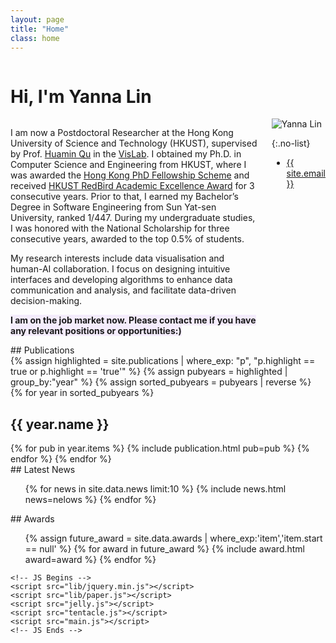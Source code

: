```yaml
---
layout: page
title: "Home"
class: home
---
```

<body style=""><path>



<div class="columns" markdown="1">

# Hi, I'm Yanna Lin

</div>

<div class="columns" markdown="1">

<div class="intro" markdown="1">

I am now a Postdoctoral Researcher at the Hong Kong University of Science and Technology (HKUST), supervised by Prof. [Huamin Qu](http://www.huamin.org) in the [VisLab](http://vis.cse.ust.hk). 
I obtained my Ph.D. in Computer Science and Engineering from HKUST, where I was awarded the [Hong Kong PhD Fellowship Scheme](https://cerg1.ugc.edu.hk/hkpfs/index.html) and received [HKUST RedBird Academic Excellence Award](https://fytgs.hkust.edu.hk/admissions/Admission-to-Hong-Kong-Campus/submitting-an-application/scholarships-and-fees) for 3 consecutive years.
Prior to that, I earned my Bachelor’s Degree in Software Engineering from Sun Yat-sen University, ranked 1/447.
During my undergraduate studies, I was honored with the National Scholarship for three consecutive years, awarded to the top 0.5% of students.

My research interests include data visualisation and human-AI collaboration. I focus on designing intuitive interfaces and developing algorithms to enhance data communication and analysis, and facilitate data-driven decision-making.


<span style="background-color:#f4ecfc; font-weight: bold;">I am on the job market now. Please contact me if you have any relevant positions or opportunities:) </span>

</div>

<div class="me" markdown="1">
<picture>
  <source srcset='/images/lala1.0.png' type='image/webp' />
  <img
    src='/images/lala1.0.png'
    alt='Yanna Lin'>
</picture>

{:.no-list}
* <a href="mailto:{{ site.email }}">{{ site.email }}</a>
<!-- * NSH 2602B -->
</div>

</div>

<!-- ## Featured Projects

<div class="featured-projects">
  {% assign sorted_projects = site.data.projects | sort: 'highlight' %}
  {% for project in sorted_projects %}
    {% if project.highlight %}
      {% include project.html project=project %}
    {% endif %}
  {% endfor %}
</div>
<a href="{{ "/projects/" | relative_url }}" class="button">
  <i class="fas fa-chevron-circle-right"></i>
  Show More Projects
</a> -->

<!-- ## Featured Publications -->

<div class="columns" markdown="1">
## Publications 
</div>
{% assign highlighted = site.publications | where_exp: "p", "p.highlight == true or p.highlight == 'true'" %}
{% assign pubyears = highlighted | group_by:"year"  %}
{% assign sorted_pubyears = pubyears | reverse %}
{% for year in sorted_pubyears %}
 <h2 class="publicationyear" href="#y{{ year.name }}"><span> {{ year.name }} </span> </h2>
{% for pub in year.items %}
  {% include publication.html pub=pub %}
{% endfor %}
{% endfor %}

<script>
  {% include itemsjs.min.js %}
  {% include pubfilter.js %}
</script>


<div class="news-travel" markdown="1">

<div class="news" markdown="1">
## Latest News

<ul class="scroll-bar">
{% for news in site.data.news limit:10 %}
  {% include news.html news=nelows %}
{% endfor %}
</ul>

</div>

<div class="award" markdown="1">
## Awards

  <ul class="scroll-bar">
    {% assign future_award = site.data.awards | where_exp:'item','item.start == null' %}
    {% for award in future_award %}
      {% include award.html award=award %}
    {% endfor %}
  </ul>

</div>

</div>


    <!-- JS Begins -->
    <script src="lib/jquery.min.js"></script>
    <script src="lib/paper.js"></script>
    <script src="jelly.js"></script>
    <script src="tentacle.js"></script>
    <script src="main.js"></script>
    <!-- JS Ends -->
  </path>

</body>
